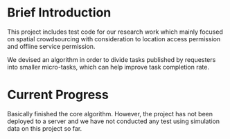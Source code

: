 # Brief Introduction
This project includes test code for our research work which mainly focused on spatial crowdsourcing with consideration to 
location access permission and offline service permission.

We devised an algorithm in order to divide tasks published by requesters into smaller micro-tasks, which can help improve
task completion rate.

# Current Progress
Basically finished the core algorithm. However, the project has not been deployed to a server and we have not conducted any 
test using simulation data on this project so far.
